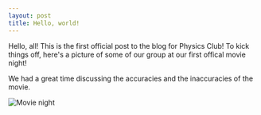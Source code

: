 ```yaml
---
layout: post
title: Hello, world!
---
```


Hello, all! This is the first official post to the blog for Physics Club! To kick things off, here's a picture of some of our group at our first offical movie night!

We had a great time discussing the accuracies and the inaccuracies of the movie.

![Movie night](https://i.imgur.com/xXddHjR.jpg)
